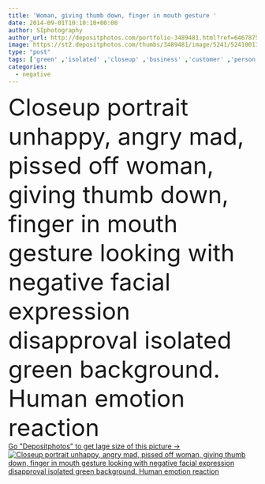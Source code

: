 ```yaml
---
title: 'Woman, giving thumb down, finger in mouth gesture '
date: 2014-09-01T10:10:10+00:00
author: SIphotography
author_url: http://depositphotos.com/portfolio-3489481.html?ref=64678756
image: https://st2.depositphotos.com/thumbs/3489481/image/5241/52410013/api_thumb_450.jpg?forcejpeg=true
type: "post"
tags: ['green' ,'isolated' ,'closeup' ,'business' ,'customer' ,'person' ,'sign' ,'human' ,'girl' ,'female' ,'people' ,'portrait' ,'attitude' ,'food' ,'mouth' ,'face' ,'symbol' ,'emotion' ,'expression' ,'woman' ,'finger' ,'thumb' ,'with' ,'stress' ,'off' ,'down' ,'looking' ,'taste' ,'lady' ,'in' ,'negative' ,'angry' ,'bad' ,'mad' ,'student' ,'choice' ,'giving' ,'sad' ,'upset' ,'irritated' ,'conflict' ,'wife' ,'displeased' ,'failure' ,'gesture' ,'thumbs' ,'reaction' ,'cancel' ,'wrong' ,'disappointment' ]
categories: 
  - negative
---
```

<div aling="center">
            <font size="60"> Closeup portrait unhappy, angry mad, pissed off woman, giving thumb down, finger in mouth gesture looking with negative facial expression disapproval isolated green background. Human emotion reaction</font>   
</div>
<div>
    <a href='https://depositphotos.com/52410013/stock-photo-woman-giving-thumb-down-finger.html?ref=64678756' target=_blank > Go "Depositphotos" to get lage size of this picture ->
        <img href='https://depositphotos.com/52410013/stock-photo-woman-giving-thumb-down-finger.html?ref=64678756' src='https://st2.depositphotos.com/3489481/5241/i/950/depositphotos_52410013-stock-photo-woman-giving-thumb-down-finger.jpg?forcejpeg=true' alt='Closeup portrait unhappy, angry mad, pissed off woman, giving thumb down, finger in mouth gesture looking with negative facial expression disapproval isolated green background. Human emotion reaction' >
    </a>
</div>
